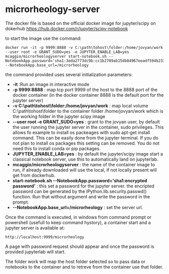 # microrheology-server


The docker file is based on the official docker image for jupyter/scipy on dokerhub https://hub.docker.com/r/jupyter/scipy-notebook

to start the image use the command:

```
docker run -it -p 9999:8888 -v C:\path\tohost\folder:/home/jovyan/work --user root -e GRANT_SUDO=yes -e JUPYTER_ENABLE_LAB=yes  mcaggio/microrheologyserver start-notebook.sh --NotebookApp.password='sha1:3eda2773dc9b:cc1b2789ab15db84967eeadf594b233c3062b9d0' --NotebookApp.base_url=/microrheology
```

the command provided uses several initialization parameters:

* **-it** :Run an image in interactive mode
* **-p 9999:8888** : map tcp port 9999 of the host to the 8888 port of the docker container (in the docker container 8888 is the default port for the jupyter server)
* **-v C:\path\tohost\folder:/home/jovyan/work** : map local volume C:\path\tohost\folder to the container folder /home/jovyan/work which is the working folder in the jupyter scipy image
* **--user root -e GRANT_SUDO=yes** : grant to the jovyan user, by default the user running the jupyter server in the container, sudo privileges. This allows fo example to install os packeages with sudo apt-get install command. This can be easily done from the jupyter terminal. If you do not plan to install os packages this setting can be removed. You do not need this to install conda or pip packages.
* **JUPYTER_ENABLE_LAB=yes** : by default the jupyter/scipy image start a classical notebook server, use this to automatically land on jupyterlab.
* **mcaggio/microrheologyserver** : the name of the container image to run, if already downloaded will use the local, if not locally present will get from dockerhub.
* **start-notebook.sh --NotebookApp.password='sha1:encrypted password'** : this set a password for the jupyter server. the encripted password can be generated by the IPython.lib.security.passwd() function. Run that without argument and write the password in the prompt.
* **--NotebookApp.base_url=/microrheology** : set the server url.

Once the command is executed, in windows from command prompt or powershell (usefull to keep command hystory), a container start and a jupyter server is available at:

```
http://localhost:9999/microrheology
```

A page with password request should appear and once the password is provided jupyterlab will start.

The folder work will map the host folder selected so to pass data or notebooks to the container and to retreve from the container use that folder.
